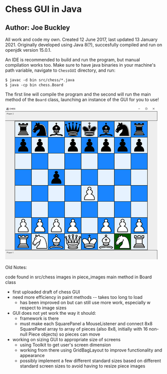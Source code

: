 # Chess GUI in Java
## Author: Joe Buckley

All work and code my own. Created 12 June 2017, last updated 13 January 2021.
Originally developed using Java 8(?), succesfully compiled and run on openjdk version 15.0.1.

An IDE is recommended to build and run the program, but manual compilation works too.
Make sure to have java binaries in your machine's path variable, navigate to `ChessGUI` directory, and run:

```
$ javac -d bin src/chess/*.java
$ java -cp bin chess.Board
```

The first line will compile the program and the second will run the main method of the `Board` class,
launching an instance of the GUI for you to use!

![GUI_in_action](screengrab.png)

Old Notes:

code found in src/chess
images in piece_images
main method in Board class

+ first uploaded draft of chess GUI
+ need more efficiency in paint methods -- takes too long to load
	- has been improved on but can still use more work, 
	  especially w respect to image sizes
+ GUI does not yet work the way it should:
	- framework is there
	- must make each SquarePanel a MouseListener and 
	  connect 8x8 SquarePanel array to array of pieces 
	  (also 8x8, initially with 16 non-null Piece objects) so pieces can move
+ working on sizing GUI to appropriate size of screens
	- using Toolkit to get user's screen dimension
	- working from there using GridBagLayout to improve functionality and appearance
	- possibly implement a few different standard sizes based on different
	  standard screen sizes to avoid having to resize piece images
